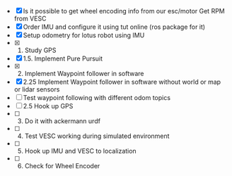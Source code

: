 - [x] Is it possible to get wheel encoding info from our esc/motor
	Get RPM from VESC
- [x] Order IMU and configure it using tut online (ros package for it)
- [x] Setup odometry for lotus robot using IMU
- [x] 1. Study GPS
- [x] 1.5. Implement Pure Pursuit
- [x] 2. Implement Waypoint follower in software
- [x] 2.25 Implement Waypoint follower in software without world or map or lidar sensors
- [ ] Test waypoint following with different odom topics
- [ ] 2.5 Hook up GPS
- [ ] 3. Do it with ackermann urdf
- [ ] 4. Test VESC working during simulated environment
- [ ] 5. Hook up IMU and VESC to localization
- [ ] 6. Check for Wheel Encoder

